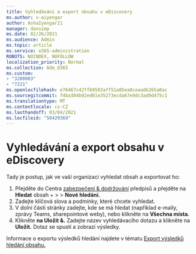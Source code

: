 ```yaml
---
title: Vyhledávání a export obsahu v eDiscovery
ms.author: v-aiyengar
author: AshaIyengar21
manager: dansimp
ms.date: 02/26/2021
ms.audience: Admin
ms.topic: article
ms.service: o365-administration
ROBOTS: NOINDEX, NOFOLLOW
localization_priority: Normal
ms.collection: Adm_O365
ms.custom:
- "3200003"
- "7221"
ms.openlocfilehash: e76467c42ffb9583aff51a05ea8ceaadb265a8ac
ms.sourcegitcommit: f4ba304b92ed01e35273ecda67e9dc3ad9d475c1
ms.translationtype: MT
ms.contentlocale: cs-CZ
ms.lasthandoff: 03/04/2021
ms.locfileid: "50429369"
---
```

# <a name="perform-an-ediscoverycontent-search-and-export"></a>Vyhledávání a export obsahu v eDiscovery

Tady je postup, jak ve vaší organizaci vyhledat obsah a exportovat ho:

1. Přejděte do Centra [zabezpečení & dodržování](https://go.microsoft.com/fwlink/?linkid=2086958) předpisů a přejděte na **Hledat** obsah +  >    >  **Nové hledání.**
1. Zadejte klíčová slova a podmínky, které chcete vyhledat.
1. V dolní části stránky zadejte, kde se má hledat (například e-maily, zprávy Teams, sharepointové weby), nebo klikněte na **Všechna místa.**
1. Klikněte **na Uložit &.** Zadejte název vyhledávacího dotazu a klikněte na **Uložit.** Dotaz se spustí a zobrazí výsledky.

Informace o exportu výsledků hledání najdete v tématu [Export výsledků hledání obsahu.](https://go.microsoft.com/fwlink/?linkid=2102118)

